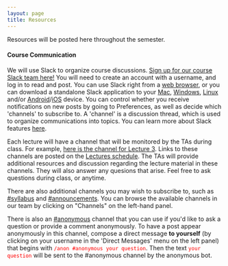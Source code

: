 ```yaml
---
layout: page
title: Resources 
---
```


Resources will be posted here throughout the semester. 

#### Course Communication

We will use Slack to organize course discussions. [Sign up for our course Slack team here!](https://join.slack.com/t/bst260-fall2017/shared_invite/MjMxMjQ1ODk2NTYxLTE1MDM2Njk0NDgtYTUxNzIyNGE3ZQ) You will need to create an account with a username, and log in to read and post. You can use Slack right from a [web browser](https://bst260-fall2017.slack.com/messages/announcements), or you can download a standalone Slack application to your [Mac](https://slack.com/downloads/osx), [Windows](https://slack.com/downloads/windows), [Linux](https://slack.com/downloads/linux) and/or [Android](https://slack.com/downloads/android)/[iOS](https://slack.com/downloads/ios) device. You can control whether you receive notifications on new posts by going to Preferences, as well as decide which 'channels' to subscribe to. A 'channel' is a discussion thread, which is used to organize communications into topics. You can learn more about Slack features [here](https://get.slack.help/hc/en-us/articles/218080037-Getting-started-for-new-members).

Each lecture will have a channel that will be monitored by the TAs during class. For example, [here is the channel for Lecture 3](https://bst260-fall2017.slack.com/messages/lecture3). Links to these channels are posted on the [Lectures schedule](http://datasciencelabs.github.io/pages/lectures.html). The TAs will provide additional resources and discussion regarding the lecture material in these channels. They will also answer any quesions that arise. Feel free to ask questions during class, or anytime. 

There are also additional channels you may wish to subscribe to, such as [#syllabus](https://bst260-fall2017.slack.com/messages/syllabus) and [#announcements](https://bst260-fall2017.slack.com/messages/announcements). You can browse the available channels in our team by clicking on "Channels" on the left-hand panel.

There is also an [#anonymous](https://bst260-fall2017.slack.com/messages/anonymous) channel that you can use if you'd like to ask a question or provide a comment anonymously. To have a post appear anonymously in this channel, compose a direct message **to yourself** (by clicking on your username in the 'Direct Messages' menu on the left panel) that begins with <span style="color:red">`/anon #anonymous your question`</span>. Then the text <span style="color:red">`your question`</span> will be sent to the #anonymous channel by the anonymous bot. 

